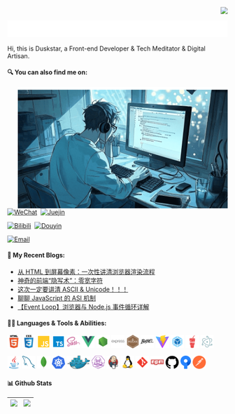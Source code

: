 <!--
**duskstar9623/duskstar9623** is a ✨ _special_ ✨ repository because its `README.md` (this file) appears on your GitHub profile.

Here are some ideas to get you started:

- 🔭 I’m currently working on ...
- 🌱 I’m currently learning ...
- 👯 I’m looking to collaborate on ...
- 🤔 I’m looking for help with ...
- 💬 Ask me about ...
- 📫 How to reach me: ...
- 😄 Pronouns: ...
- ⚡ Fun fact: ...
-->

<!-- visitors -->
<p align="right"><img align="right" src="https://visitor-badge.laobi.icu/badge?page_id=duskstar9623.duskstar9623&left_text=Github%20Visitors&format=true"></p>
<!-- visitors -->

<br>

<!-- Typing Animation -->
<p align="center"><img src="./assets/svg/Typing.svg"></p>
<!-- Typing Animation -->

<!-- Brief Introduction -->
<p align="left">Hi, this is Duskstar, a Front-end Developer & Tech Meditator & Digital Artisan.</p>
<!-- Brief Introduction -->


<!-- Social Link -->
#### 🔍 You can also find me on:

<img src="assets/images/Background.png" align="right" width="480px">

<a href="#" target="_blank">![WeChat](https://img.shields.io/badge/WeChat-Duskstar01-%23069548?style=flat&logo=wechat&logoColor=%23FFFFFF&labelColor=%2307C160&color=%23E7F7E7)</a>&nbsp; <a href="https://juejin.cn/user/3963103129121591/posts" target="_blank">![Juejin](https://img.shields.io/badge/%E6%8E%98%E9%87%91-%E6%9A%AE%E6%98%9F-%230D6EFD?style=flat&logo=juejin&logoColor=white&labelColor=%231e80ff&color=%23E8F3FF)</a>

<a href="https://space.bilibili.com/52609516" target="_blank">![Bilibili](https://img.shields.io/badge/Bilibili-%E6%9A%AE%E6%98%9F%E5%90%9B-%23006F9B?style=flat&logo=bilibili&logoColor=white&labelColor=%23fa7298&color=%23F4F9FA)</a>&nbsp; <a href="https://www.douyin.com/user/MS4wLjABAAAAeepe5xbvBfl3GsuRHeuoH_47mpv1vj9M4Ud7ns5wyx0" target="_blank">![Douyin](https://img.shields.io/badge/%E6%8A%96%E9%9F%B3-%E6%9A%AE%E6%98%9F%E5%90%9B-%23FE2C55?style=flat&logo=tiktok&logoColor=%23FE2C55&labelColor=%23000000&color=%23FFEDF0)</a>

<a href="mailto:duskstar@foxmail.com" target="_blank">![Email](https://img.shields.io/badge/Email-duskstar%40foxmail.com-%23069548?style=flat&logo=mailboxdotorg&logoColor=%23FFFFFF&labelColor=%23FFCC33&color=%23999999)</a>
<!-- Social Link -->

<!-- Blog -->
#### 📓 My Recent Blogs:

<!-- BLOG-POST-LIST:START -->
- [从 HTML 到屏幕像素：一次性讲清浏览器渲染流程](https://juejin.cn/post/7536182394174734370)
- [神奇的前端“隐写术”：零宽字符](https://juejin.cn/post/7533150440818671654)
- [这次一定要讲清 ASCII &amp; Unicode！！！](https://juejin.cn/post/7533169614207254555)
- [聊聊 JavaScript 的 ASI 机制](https://juejin.cn/post/7533044069939462154)
- [【Event Loop】浏览器与 Node.js 事件循环详解](https://juejin.cn/post/7326803868326592539)
<!-- BLOG-POST-LIST:END -->
<!-- Blog -->

<!-- Languages and Tools -->
#### 👨‍💻 Languages & Tools & Abilities:

<p align="left">
    <code><a href="https://html.spec.whatwg.org/multipage/" target="_blank"><img alt="HTML" height="30" src="assets/svg/HTML5.svg"></a></code>
    <code><a href="https://www.w3.org/Style/CSS/" target="_blank"><img alt="CSS" height="30" src="assets/svg/CSS3.svg"></a></code>
    <code><a href="https://developer.mozilla.org/zh-CN/docs/Web/JavaScript" target="_blank"><img alt="JavaScript" height="30" src="assets/svg/Javascript.svg"></a></code>
    <code><a href="https://www.typescriptlang.org/" target="_blank"><img alt="TypeScript" height="30" src="assets/svg/Typescript.svg"></a></code>
    <code><a href="https://sass-lang.com/" target="_blank"><img alt="Sass" height="30" src="assets/svg/Sass.svg"></a></code>
    <code><a href="https://vuejs.org/" target="_blank"><img alt="Vue" height="30" src="assets/svg/Vue.svg"></a></code>
    <code><a href="https://nodejs.org/en" target="_blank"><img alt="Node" height="30" src="assets/svg/Node.svg"></a></code>
    <code><a href="https://expressjs.com/" target="_blank"><img alt="Express" height="30" src="assets/svg/Express.svg"></a></code>    
    <code><a href="https://mochajs.org/" target="_blank"><img alt="Mocha" height="30" src="assets/svg/Mocha.svg"></a></code>
    <code><a href="https://babeljs.io/" target="_blank"><img alt="Babel" height="30" src="assets/svg/Babel.svg"></a></code>
    <code><a href="https://vite.dev/" target="_blank"><img alt="Vite" height="30" src="assets/svg/Vite.svg"></a></code>
    <code><a href="https://webpack.js.org/" target="_blank"><img alt="Webpack" height="30" src="assets/svg/Webpack.svg"></a></code>
    <code><a href="https://gulpjs.com/" target="_blank"><img alt="Gulp" height="30" src="assets/svg/Gulp.svg"></a></code>    
    <code><a href="https://electronjs.org/" target="_blank"><img alt="Electron" height="30" src="assets/svg/Electron.svg"></a></code>
</p>

<p align="left">
    <code><a href="https://www.oracle.com/cn/java/" target="_blank"><img alt="Java" height="30" src="assets/svg/Java.svg"></a></code>
    <code><a href="https://www.mysql.com/" target="_blank"><img alt="Mysql" height="30" src="assets/svg/Mysql.svg"></a></code>
    <code><a href="https://www.mongodb.com/zh-cn" target="_blank"><img alt="Mongodb" height="30" src="assets/svg/Mongodb.svg"></a></code>
    <code><a href="https://kubernetes.io/" target="_blank"><img alt="Kubernetes" height="30" src="assets/svg/Kubernetes.svg"></a></code>
    <code><a href="https://www.docker.com/" target="_blank"><img alt="Docker" height="30" src="assets/svg/Docker.svg"></a></code>
    <code><a href="https://podman.io/" target="_blank"><img alt="Podman" height="30" src="assets/svg/Podman.svg"></a></code>
    <code><a href="https://www.jenkins.io/" target="_blank"><img alt="Jenkins" height="30" src="assets/svg/Jenkins.svg"></a></code>
    <code><a href="https://www.linux.org/" target="_blank"><img alt="Linux" height="30" src="assets/svg/Linux.svg"></a></code>    
    <code><a href="https://git-scm.com/" target="_blank"><img alt="Git" height="30" src="assets/svg/Git.svg"></a></code>
    <code><a href="https://www.npmjs.com/" target="_blank"><img alt="NPM" height="30" src="assets/svg/npm.svg"></a></code>
    <code><a href="https://github.com/" target="_blank"><img alt="Github" height="30" src="assets/svg/Github.svg"></a></code>
    <code><a href="https://www.sourcetreeapp.com/" target="_blank"><img alt="Sourcetree" height="30" src="assets/svg/Sourcetree.svg"></a></code>
    <code><a href="https://www.postman.com/" target="_blank"><img alt="Postman" height="30" src="assets/svg/Postman.svg"></a></code> 
</p>
<!-- Languages and Tools -->

<!-- Github Stats -->
#### 📊 Github Stats

| <img src="https://github-readme-stats.vercel.app/api?username=duskstar9623&show_icons=true&include_all_commits=true&theme=vue&hide_border=true&rank_icon=github&hide=contribs"> | <img src="https://github-readme-stats.vercel.app/api/top-langs/?username=duskstar9623&layout=compact&theme=vue&hide_border=true"> |
| ------------- | ------------- |
<!-- Github Stats -->
